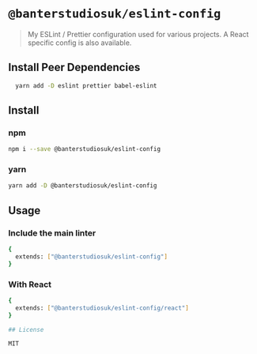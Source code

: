 # `@banterstudiosuk/eslint-config`

> My ESLint / Prettier configuration used for various projects. A React specific config is also available.


## Install Peer Dependencies
```bash
  yarn add -D eslint prettier babel-eslint
```

## Install

### npm

```bash
npm i --save @banterstudiosuk/eslint-config
```

### yarn
```bash
yarn add -D @banterstudiosuk/eslint-config
```

## Usage

### Include the main linter
```bash
{
  extends: ["@banterstudiosuk/eslint-config"]
}
```

### With React
```bash
{
  extends: ["@banterstudiosuk/eslint-config/react"]
}

## License

MIT